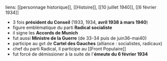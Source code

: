 liens: [[personnage historique]], [[Histoire]], [[10 juillet 1940]], [[6 février 1934]]

- 3 fois **président du Conseil** (1933, 1934, **avril 1938 à mars 1940**)
- figure emblématique du parti **Radical socialiste**
- il signe les **Accords de Munich**
- fut aussi **Ministre de la Guerre** (de 33-34 puis de juin36-mai40)
- participe au gvt de **Cartel des Gauches** (alliance : socialistes, radicaux)
- chef du parti Radical, il participe au [[Front Populaire]]
- fut forcé de démissioner à la suite de l'**émeute du 6 février 1934**